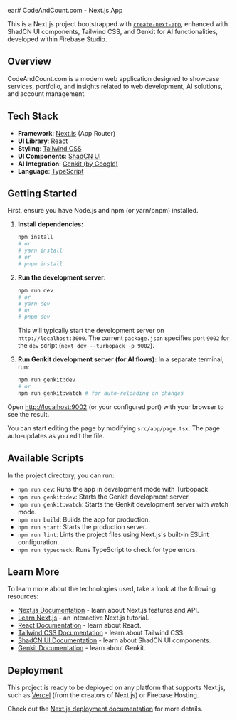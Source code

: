 ear# CodeAndCount.com - Next.js App

This is a Next.js project bootstrapped with [`create-next-app`](https://github.com/vercel/next.js/tree/canary/packages/create-next-app), enhanced with ShadCN UI components, Tailwind CSS, and Genkit for AI functionalities, developed within Firebase Studio.

## Overview

CodeAndCount.com is a modern web application designed to showcase services, portfolio, and insights related to web development, AI solutions, and account management.

## Tech Stack

- **Framework**: [Next.js](https://nextjs.org/) (App Router)
- **UI Library**: [React](https://reactjs.org/)
- **Styling**: [Tailwind CSS](https://tailwindcss.com/)
- **UI Components**: [ShadCN UI](https://ui.shadcn.com/)
- **AI Integration**: [Genkit (by Google)](https://firebase.google.com/docs/genkit)
- **Language**: [TypeScript](https://www.typescriptlang.org/)

## Getting Started

First, ensure you have Node.js and npm (or yarn/pnpm) installed.

1.  **Install dependencies:**
    ```bash
    npm install
    # or
    # yarn install
    # or
    # pnpm install
    ```

2.  **Run the development server:**
    ```bash
    npm run dev
    # or
    # yarn dev
    # or
    # pnpm dev
    ```
    This will typically start the development server on `http://localhost:3000`. The current `package.json` specifies port `9002` for the `dev` script (`next dev --turbopack -p 9002`).

3.  **Run Genkit development server (for AI flows):**
    In a separate terminal, run:
    ```bash
    npm run genkit:dev
    # or
    npm run genkit:watch # for auto-reloading on changes
    ```

Open [http://localhost:9002](http://localhost:9002) (or your configured port) with your browser to see the result.

You can start editing the page by modifying `src/app/page.tsx`. The page auto-updates as you edit the file.

## Available Scripts

In the project directory, you can run:

-   `npm run dev`: Runs the app in development mode with Turbopack.
-   `npm run genkit:dev`: Starts the Genkit development server.
-   `npm run genkit:watch`: Starts the Genkit development server with watch mode.
-   `npm run build`: Builds the app for production.
-   `npm run start`: Starts the production server.
-   `npm run lint`: Lints the project files using Next.js's built-in ESLint configuration.
-   `npm run typecheck`: Runs TypeScript to check for type errors.

## Learn More

To learn more about the technologies used, take a look at the following resources:

-   [Next.js Documentation](https://nextjs.org/docs) - learn about Next.js features and API.
-   [Learn Next.js](https://nextjs.org/learn) - an interactive Next.js tutorial.
-   [React Documentation](https://react.dev/) - learn about React.
-   [Tailwind CSS Documentation](https://tailwindcss.com/docs) - learn about Tailwind CSS.
-   [ShadCN UI Documentation](https://ui.shadcn.com/docs) - learn about ShadCN UI components.
-   [Genkit Documentation](https://firebase.google.com/docs/genkit) - learn about Genkit.

## Deployment

This project is ready to be deployed on any platform that supports Next.js, such as [Vercel](https://vercel.com/new?utm_medium=default-template&filter=next.js&utm_source=create-next-app&utm_campaign=create-next-app-readme) (from the creators of Next.js) or Firebase Hosting.

Check out the [Next.js deployment documentation](https://nextjs.org/docs/deployment) for more details.
